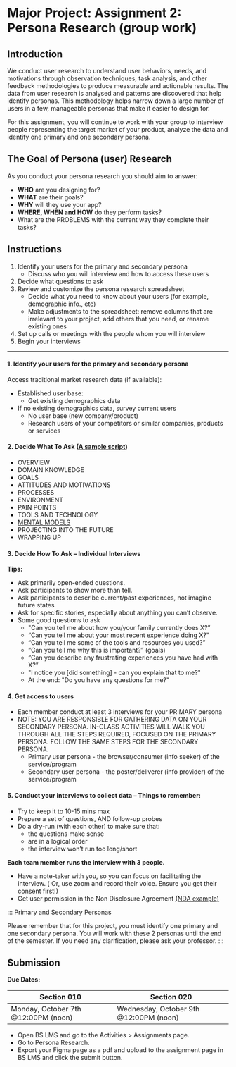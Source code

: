 # Major Project: Assignment 2: Persona Research (group work)

## Introduction

We conduct user research to understand user behaviors, needs, and motivations through observation techniques, task analysis, and other feedback methodologies to produce measurable and actionable results. The data from user research is analysed and patterns are discovered that help identify personas. This methodology helps narrow down a large number of users in a few, manageable personas that make it easier to design for.

For this assignment, you will continue to work with your group to interview people representing the target market of your product, analyze the data and identify one primary and one secondary persona.

## The Goal of Persona (user) Research

As you conduct your persona research you should aim to answer:

- **WHO** are you designing for?
- **WHAT** are their goals?
- **WHY** will they use your app?
- **WHERE, WHEN and HOW** do they perform tasks?
- What are the PROBLEMS with the current way they complete their tasks?

## Instructions

1. Identify your users for the primary and secondary persona
   - Discuss who you will interview and how to access these users
2. Decide what questions to ask
3. Review and customize the persona research spreadsheet
   - Decide what you need to know about your users (for example, demographic info., etc)
   - Make adjustments to the spreadsheet: remove columns that are irrelevant to your project, add others that you need, or rename existing ones
4. Set up calls or meetings with the people whom you will interview
5. Begin your interviews

---

#### 1. **Identify your users for the primary and secondary persona**

Access traditional market research data (if available):

- Established user base:
  - Get existing demographics data
- If no existing demographics data, survey current users
  - No user base (new company/product)
  - Research users of your competitors or similar companies, products or services

#### 2. **Decide What To Ask** ([A sample script](https://www.smashingmagazine.com/2014/08/a-closer-look-at-personas-part-2/#overview))

- OVERVIEW
- DOMAIN KNOWLEDGE
- GOALS
- ATTITUDES AND MOTIVATIONS
- PROCESSES
- ENVIRONMENT
- PAIN POINTS
- TOOLS AND TECHNOLOGY
- [MENTAL MODELS](https://en.wikipedia.org/wiki/Mental_model)
- PROJECTING INTO THE FUTURE
- WRAPPING UP

#### 3. Decide How To Ask – Individual Interviews

**Tips:**

- Ask primarily open-ended questions.
- Ask participants to show more than tell.
- Ask participants to describe current/past experiences, not imagine future states
- Ask for specific stories, especially about anything you can’t observe.
- Some good questions to ask
  - "Can you tell me about how you/your family currently does X?”
  - “Can you tell me about your most recent experience doing X?"
  - “Can you tell me some of the tools and resources you used?”
  - “Can you tell me why this is important?” (goals)
  - “Can you describe any frustrating experiences you have had with X?”
  - "I notice you [did something] - can you explain that to me?"
  - At the end: "Do you have any questions for me?"

#### 4. Get access to users

- Each member conduct at least 3 interviews for your PRIMARY persona
- NOTE: YOU ARE RESPONSIBLE FOR GATHERING DATA ON YOUR SECONDARY PERSONA. IN-CLASS ACTIVITIES WILL WALK YOU THROUGH ALL THE STEPS REQUIRED, FOCUSED ON THE PRIMARY PERSONA. FOLLOW THE SAME STEPS FOR THE SECONDARY PERSONA.
  - Primary user persona - the browser/consumer (info seeker) of the service/program
  - Secondary user persona - the poster/deliverer (info provider) of the service/program

#### 5. Conduct your interviews to collect data – Things to remember:

- Try to keep it to 10-15 mins max
- Prepare a set of questions, AND follow-up probes
- Do a dry-run (with each other) to make sure that:
  - the questions make sense
  - are in a logical order
  - the interview won’t run too long/short

**Each team member runs the interview with 3 people.**

- Have a note-taker with you, so you can focus on facilitating the interview. ( Or, use zoom and record their voice. Ensure you get their consent first!)
- Get user permission in the Non Disclosure Agreement [(NDA example)](https://docs.google.com/forms/d/1jDQfyZg0oNOnJdgZYecHtr0E1483E683BaEdcUPfyzc/edit?usp=sharing)

::: Primary and Secondary Personas

Please remember that for this project, you must identify one primary and one secondary persona. You will work with these 2 personas until the end of the semester. If you need any clarification, please ask your professor.
:::

## Submission

**Due Dates:**

| Section 010                                          | Section 020                                          |
| ---------------------------------------------------- | ---------------------------------------------------- |
| Monday, October 7th @12:00PM (noon)                  | Wednesday, October 9th @12:00PM (noon)               |

- Open BS LMS and go to the Activities > Assignments page.
- Go to Persona Research.
- Export your Figma page as a pdf and upload to the assignment page in BS LMS and click the submit button.
